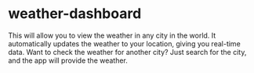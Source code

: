 # weather-dashboard

This will allow you to view the weather in any city in the world. It automatically updates the weather to your location, giving you real-time data. Want to check the weather for another city? Just search for the city, and the app will provide the weather. 
